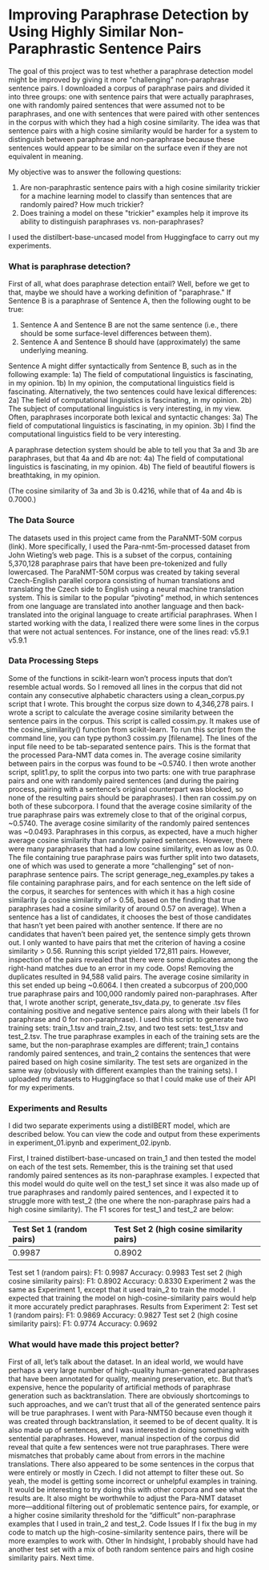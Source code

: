 # Improving Paraphrase Detection by Using Highly Similar Non-Paraphrastic Sentence Pairs

The goal of this project was to test whether a paraphrase detection model might be improved by giving it more "challenging" non-paraphrase sentence pairs. I downloaded a corpus of paraphrase pairs and divided it into three groups: one with sentence pairs that were actually paraphrases, one with randomly paired sentences that were assumed not to be paraphrases, and one with sentences that were paired with other sentences in the corpus with which they had a high cosine similarity. The idea was that sentence pairs with a high cosine similarity would be harder for a system to distinguish between paraphrase and non-paraphrase because these sentences would appear to be similar on the surface even if they are not equivalent in meaning.

My objective was to answer the following questions:
1. Are non-paraphrastic sentence pairs with a high cosine similarity trickier for a machine learning model to classify than sentences that are randomly paired? How much trickier?
2. Does training a model on these "trickier" examples help it improve its ability to distinguish paraphrases vs. non-paraphrases?

I used the distilbert-base-uncased model from Huggingface to carry out my experiments.

### What is paraphrase detection?
First of all, what does paraphrase detection entail? Well, before we get to that, maybe we should have a working definition of "paraphrase." If Sentence B is a paraphrase of Sentence A, then the following ought to be true:
1. Sentence A and Sentence B are not the same sentence (i.e., there should be some surface-level differences between them).
2. Sentence A and Sentence B should have (approximately) the same underlying meaning.

Sentence A might differ syntactically from Sentence B, such as in the following example:
1a) The field of computational linguistics is fascinating, in my opinion.
1b) In my opinion, the computational linguistics field is fascinating.
Alternatively, the two sentences could have lexical differences:
2a) The field of computational linguistics is fascinating, in my opinion.
2b) The subject of computational linguistics is very interesting, in my view.
Often, paraphrases incorporate both lexical and syntactic changes:
3a) The field of computational linguistics is fascinating, in my opinion.
3b) I find the computational linguistics field to be very interesting.

A paraphrase detection system should be able to tell you that 3a and 3b are paraphrases, but that 4a and 4b are not:
4a) The field of computational linguistics is fascinating, in my opinion.
4b) The field of beautiful flowers is breathtaking, in my opinion.

(The cosine similarity of 3a and 3b is 0.4216, while that of 4a and 4b is 0.7000.)

### The Data Source
The datasets used in this project came from the ParaNMT-50M corpus (link). More specifically, I used the Para-nmt-5m-processed dataset from John Wieting’s web page. This is a subset of the corpus, containing 5,370,128 paraphrase pairs that have been pre-tokenized and fully lowercased. The ParaNMT-50M corpus was created by taking several Czech-English parallel corpora consisting of human translations and translating the Czech side to English using a neural machine translation system. This is similar to the popular “pivoting” method, in which sentences from one language are translated into another language and then back-translated into the original language to create artificial paraphrases.
When I started working with the data, I realized there were some lines in the corpus that were not actual sentences. For instance, one of the lines read:
v5.9.1   v5.9.1

### Data Processing Steps
Some of the functions in scikit-learn won’t process inputs that don’t resemble actual words. So I removed all lines in the corpus that did not contain any consecutive alphabetic characters using a clean_corpus.py script that I wrote. This brought the corpus size down to 4,346,278 pairs.
I wrote a script to calculate the average cosine similarity between the sentence pairs in the corpus. This script is called cossim.py. It makes use of the cosine_similarity() function from scikit-learn. To run this script from the command line, you can type python3 cossim.py [filename]. The lines of the input file need to be tab-separated sentence pairs. This is the format that the processed Para-NMT data comes in.
The average cosine similarity between pairs in the corpus was found to be ~0.5740.
I then wrote another script, split1.py, to split the corpus into two parts: one with true paraphrase pairs and one with randomly paired sentences (and during the pairing process, pairing with a sentence’s original counterpart was blocked, so none of the resulting pairs should be paraphrases). 
I then ran cossim.py on both of these subcorpora. I found that the average cosine similarity of the true paraphrase pairs was extremely close to that of the original corpus, ~0.5740. The average cosine similarity of the randomly paired sentences was ~0.0493. Paraphrases in this corpus, as expected, have a much higher average cosine similarity than randomly paired sentences. However, there were many paraphrases that had a low cosine similarity, even as low as 0.0.
The file containing true paraphrase pairs was further split into two datasets, one of which was used to generate a more “challenging” set of non-paraphrase sentence pairs. The script generage_neg_examples.py takes a file containing paraphrase pairs, and for each sentence on the left side of the corpus, it searches for sentences with which it has a high cosine similarity (a cosine similarity of > 0.56, based on the finding that true paraphrases had a cosine similarity of around 0.57 on average). When a sentence has a list of candidates, it chooses the best of those candidates that hasn’t yet been paired with another sentence. If there are no candidates that haven’t been paired yet, the sentence simply gets thrown out. I only wanted to have pairs that met the criterion of having a cosine similarity > 0.56. 
Running this script yielded 172,811 pairs. However, inspection of the pairs revealed that there were some duplicates among the right-hand matches due to an error in my code. Oops! Removing the duplicates resulted in 94,588 valid pairs. The average cosine similarity in this set ended up being ~0.6064. 
I then created a subcorpus of 200,000 true paraphrase pairs and 100,000 randomly paired non-paraphrases. After that, I wrote another script, generate_tsv_data.py, to generate .tsv files containing positive and negative sentence pairs along with their labels (1 for paraphrase and 0 for non-paraphrase). I used this script to generate two training sets: train_1.tsv and train_2.tsv, and two test sets: test_1.tsv and test_2.tsv. The true paraphrase examples in each of the training sets are the same, but the non-paraphrase examples are different; train_1 contains randomly paired sentences, and train_2 contains the sentences that were paired based on high cosine similarity. The test sets are organized in the same way (obviously with different examples than the training sets). I uploaded my datasets to Huggingface so that I could make use of their API for my experiments.

### Experiments and Results
I did two separate experiments using a distilBERT model, which are described below. You can view the code and output from these experiments in experiment_01.ipynb and experiment_02.ipynb. 

First, I trained distilbert-base-uncased on train_1 and then tested the model on each of the test sets. Remember, this is the training set that used randomly paired sentences as its non-paraphrase examples. I expected that this model would do quite well on the test_1 set since it was also made up of true paraphrases and randomly paired sentences, and I expected it to struggle more with test_2 (the one where the non-paraphrase pairs had a high cosine similarity). 
The F1 scores for test_1 and test_2 are below:


| Test Set 1 (random pairs) |  Test Set 2 (high cosine similarity pairs) |
|:-----------------------   |:----------------------                     |
| 0.9987                    | 0.8902                                     |
    

Test set 1 (random pairs): 
F1: 0.9987	Accuracy: 0.9983
Test set 2 (high cosine similarity pairs):
F1: 0.8902	Accuracy: 0.8330
Experiment 2 was the same as Experiment 1, except that it used train_2 to train the model. I expected that training the model on high-cosine-similarity pairs would help it more accurately predict paraphrases.
Results from Experiment 2:
Test set 1 (random pairs):
F1: 0.9869	Accuracy: 0.9827
Test set 2 (high cosine similarity pairs):
F1: 0.9774	Accuracy: 0.9692

### What would have made this project better?
First of all, let’s talk about the dataset. In an ideal world, we would have perhaps a very large number of high-quality human-generated paraphrases that have been annotated for quality, meaning preservation, etc. But that’s expensive, hence the popularity of artificial methods of paraphrase generation such as backtranslation. There are obviously shortcomings to such approaches, and we can’t trust that all of the generated sentence pairs will be true paraphrases.
I went with Para-NMT50 because even though it was created through backtranslation, it seemed to be of decent quality. It is also made up of sentences, and I was interested in doing something with sentential paraphrases. However, manual inspection of the corpus did reveal that quite a few sentences were not true paraphrases. There were mismatches that probably came about from errors in the machine translations. There also appeared to be some sentences in the corpus that were entirely or mostly in Czech. I did not attempt to filter these out. So yeah, the model is getting some incorrect or unhelpful examples in training.
It would be interesting to try doing this with other corpora and see what the results are. It also might be worthwhile to adjust the Para-NMT dataset more—additional filtering out of problematic sentence pairs, for example, or a higher cosine similarity threshold for the “difficult” non-paraphrase examples that I used in train_2 and test_2. 
Code Issues
If I fix the bug in my code to match up the high-cosine-similarity sentence pairs, there will be more examples to work with. 
Other
In hindsight, I probably should have had another test set with a mix of both random sentence pairs and high cosine similarity pairs. Next time.
